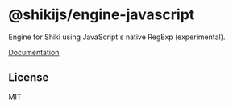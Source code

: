 # @shikijs/engine-javascript

Engine for Shiki using JavaScript's native RegExp (experimental).

[Documentation](https://shiki.style/guide/regex-engines)

## License

MIT

